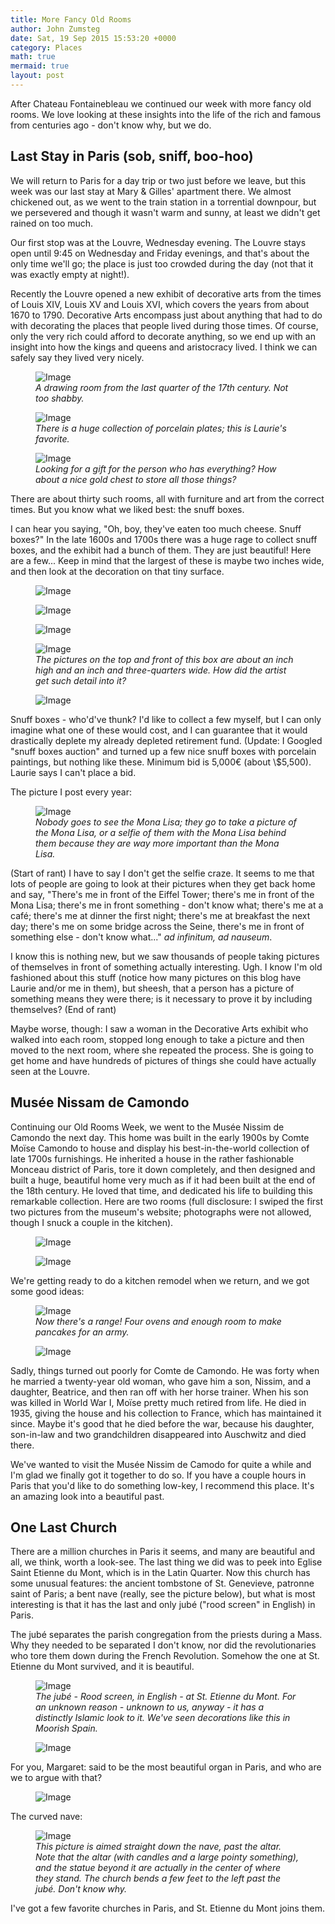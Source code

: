 ```yaml
---
title: More Fancy Old Rooms
author: John Zumsteg
date: Sat, 19 Sep 2015 15:53:20 +0000
category: Places
math: true
mermaid: true
layout: post
---
```

After Chateau Fontainebleau we continued our week with more fancy old rooms. We love looking at these insights into the life of the rich and famous from centuries ago - don't know why, but we do.
<h2>Last Stay in Paris (sob, sniff, boo-hoo)</h2>
We will return to Paris for a day trip or two just before we leave, but this week was our last stay at Mary &amp; Gilles' apartment there. We almost chickened out, as we went to the train station in a torrential downpour, but we persevered and though it wasn't warm and sunny, at least we didn't get rained on too much.

Our first stop was at the Louvre, Wednesday evening. The Louvre stays open until 9:45 on Wednesday and Friday evenings, and that's about the only time we'll go; the place is just too crowded during the day (not that it was exactly empty at night!).

Recently the Louvre opened a new exhibit of decorative arts from the times of Louis XIV, Louis XV and Louis XVI, which covers the years from about 1670 to 1790. Decorative Arts encompass just about anything that had to do with decorating the places that people lived during those times. Of course, only the very rich could afford to decorate anything, so we end up with an insight into how the kings and queens and aristocracy lived. I think we can safely say they lived very nicely.

<figure class = "portrait">
	<img src="{{"/assets/images/2015/09/DSC09185.jpg" | prepend: site.baseurl | prepend: site.url }}" alt="Image" />
	<figcaption><em>A drawing room from the last quarter of the 17th century. Not too shabby.</em></figcaption>
</figure>



<figure class = "landscape">
	<img src="{{"/assets/images/2015/09/DSC09182.jpg" | prepend: site.baseurl | prepend: site.url }}" alt="Image" />
	<figcaption><em>There is a huge collection of porcelain plates; this is Laurie's favorite.</em></figcaption>
</figure>



<figure class = "landscape">
	<img src="{{"/assets/images/2015/09/DSC09180.jpg" | prepend: site.baseurl | prepend: site.url }}" alt="Image" />
	<figcaption><em>Looking for a gift for the person who has everything? How about a nice gold chest to store all those things?</em></figcaption>
</figure>



There are about thirty such rooms, all with furniture and art from the correct times. But you know what we liked best: the snuff boxes.

I can hear you saying, "Oh, boy, they've eaten too much cheese. Snuff boxes?" In the late 1600s and 1700s there was a huge rage to collect snuff boxes, and the exhibit had a bunch of them. They are just beautiful! Here are a few... Keep in mind that the largest of these is maybe two inches wide, and then look at the decoration on that tiny surface.
<figure class = "landscape">
	<img src="{{"/assets/images/2015/09/DSC09191.jpg" | prepend: site.baseurl | prepend: site.url }}" alt="Image" />
	<figcaption></figcaption>
</figure>



<figure class = "landscape">
	<img src="{{"/assets/images/2015/09/DSC09192.jpg" | prepend: site.baseurl | prepend: site.url }}" alt="Image" />
	<figcaption></figcaption>
</figure>



<figure class = "landscape">
	<img src="{{"/assets/images/2015/09/DSC09194.jpg" | prepend: site.baseurl | prepend: site.url }}" alt="Image" />
	<figcaption></figcaption>
</figure>



<figure class = "landscape">
	<img src="{{"/assets/images/2015/09/DSC09196.jpg" | prepend: site.baseurl | prepend: site.url }}" alt="Image" />
	<figcaption><em>The pictures on the top and front of this box are about an inch high and an inch and three-quarters wide. How did the artist get such detail into it?</em></figcaption>
</figure>



<figure class = "landscape">
	<img src="{{"/assets/images/2015/09/DSC09197.jpg" | prepend: site.baseurl | prepend: site.url }}" alt="Image" />
	<figcaption></figcaption>
</figure>


Snuff boxes - who'd've thunk? I'd like to collect a few myself, but I can only imagine what one of these would cost, and I can guarantee that it would drastically deplete my already depleted retirement fund. (Update: I Googled "snuff boxes auction" and turned up a few nice snuff boxes with porcelain paintings, but nothing like these. Minimum bid is 5,000€ (about \\$5,500). Laurie says I can't place a bid.

The picture I post every year:

<figure class = "landscape">
	<img src="{{"/assets/images/2015/09/DSC09206.jpg" | prepend: site.baseurl | prepend: site.url }}" alt="Image" />
	<figcaption><em>Nobody goes to see the Mona Lisa; they go to take a picture of the Mona Lisa, or a selfie of them with the Mona Lisa behind them because they are way more important than the Mona Lisa.</em></figcaption>
</figure>



(Start of rant)
I have to say I don't get the selfie craze. It seems to me that lots of people are going to look at their pictures when they get back home and say, "There's me in front of the Eiffel Tower; there's me in front of the Mona Lisa; there's me in front something - don't know what; there's me at a café; there's me at dinner the first night; there's me at breakfast the next day; there's me on some bridge across the Seine, there's me in front of something else - don't know what..." *ad infinitum, ad nauseum*.

I know this is nothing new, but we saw thousands of people taking pictures of themselves in front of something actually interesting. Ugh. I know I'm old fashioned about this stuff (notice how many pictures on this blog have Laurie and/or me in them), but sheesh, that a person has a picture of something means they were there; is it necessary to prove it by including themselves?
(End of rant)

Maybe worse, though: I saw a woman in the Decorative Arts exhibit who walked into each room, stopped long enough to take a picture and then moved to the next room, where she repeated the process. She is going to get home and have hundreds of pictures of things she could have actually seen at the Louvre.
<h2>Musée Nissam de Camondo</h2>
Continuing our Old Rooms Week, we went to the Musée Nissim de Camondo the next day. This home was built in the early 1900s by Comte Moïse Camondo to house and display his best-in-the-world collection of late 1700s furnishings. He inherited a house in the rather fashionable Monceau district of Paris, tore it down completely, and then designed and built a huge, beautiful home very much as if it had been built at the end of the 18th century. He loved that time, and dedicated his life to building this remarkable collection. Here are two rooms (full disclosure: I swiped the first two pictures from the museum's website; photographs were not allowed, though I snuck a couple in the kitchen).

<figure class = "landscape">
	<img src="{{"/assets/images/2015/09/Camondo-2-2.jpg" | prepend: site.baseurl | prepend: site.url }}" alt="Image" />
	<figcaption></figcaption>
</figure>

 <figure class = "landscape">
	<img src="{{"/assets/images/2015/09/Camondo-1-2.jpg" | prepend: site.baseurl | prepend: site.url }}" alt="Image" />
	<figcaption></figcaption>
</figure>



We're getting ready to do a kitchen remodel when we return, and we got some good ideas:

<figure class = "landscape">
	<img src="{{"/assets/images/2015/09/DSC09216.jpg" | prepend: site.baseurl | prepend: site.url }}" alt="Image" />
	<figcaption><em>Now there's a range! Four ovens and enough room to make pancakes for an army.</em></figcaption>
</figure>



<figure class = "landscape">
	<img src="{{"/assets/images/2015/09/DSC09220.jpg" | prepend: site.baseurl | prepend: site.url }}" alt="Image" />
	<figcaption></figcaption>
</figure>



Sadly, things turned out poorly for Comte de Camondo. He was forty when he married a twenty-year old woman, who gave him a son, Nissim, and a daughter, Beatrice, and then ran off with her horse trainer. When his son was killed in World War I, Moïse pretty much retired from life. He died in 1935, giving the house and his collection to France, which has maintained it since. Maybe it's good that he died before the war, because his daughter, son-in-law and two grandchildren disappeared into Auschwitz and died there.

We've wanted to visit the Musée Nissim de Camodo for quite a while and I'm glad we finally got it together to do so. If you have a couple hours in Paris that you'd like to do something low-key, I recommend this place. It's an amazing look into a beautiful past.
<h2>One Last Church</h2>
There are a million churches in Paris it seems, and many are beautiful and all, we think, worth a look-see. The last thing we did was to peek into Eglise Saint Etienne du Mont, which is in the Latin Quarter. Now this church has some unusual features: the ancient tombstone of St. Genevieve, patronne saint of Paris; a bent nave (really, see the picture below), but what is most interesting is that it has the last and only jubé ("rood screen" in English) in Paris.

The jubé separates the parish congregation from the priests during a Mass. Why they needed to be separated I don't know, nor did the revolutionaries who tore them down during the French Revolution. Somehow the one at St. Etienne du Mont survived, and it is beautiful.

<figure class = "landscape">
	<img src="{{"/assets/images/2015/09/DSC09229.jpg" | prepend: site.baseurl | prepend: site.url }}" alt="Image" />
	<figcaption><em>The jubé - Rood screen, in English - at St. Etienne du Mont. For an unknown reason - unknown to us, anyway - it has a distinctly Islamic look to it. We've seen decorations like this in Moorish Spain.</em></figcaption>
</figure>



<figure class = "portrait">
	<img src="{{"/assets/images/2015/09/DSC09237.jpg" | prepend: site.baseurl | prepend: site.url }}" alt="Image" />
	<figcaption></figcaption>
</figure>



For you, Margaret: said to be the most beautiful organ in Paris, and who are we to argue with that?

<figure class = "portrait">
	<img src="{{"/assets/images/2015/09/DSC09233.jpg" | prepend: site.baseurl | prepend: site.url }}" alt="Image" />
	<figcaption></figcaption>
</figure>



The curved nave:

<figure class = "portrait">
	<img src="{{"/assets/images/2015/09/DSC09245.jpg" | prepend: site.baseurl | prepend: site.url }}" alt="Image" />
	<figcaption><em>This picture is aimed straight down the nave, past the altar. Note that the altar (with candles and a large pointy something), and the statue beyond it are actually in the center of where they stand. The church bends a few feet to the left past the jubé. Don't know why.</em></figcaption>
</figure>



I've got a few favorite churches in Paris, and St. Etienne du Mont joins them.

